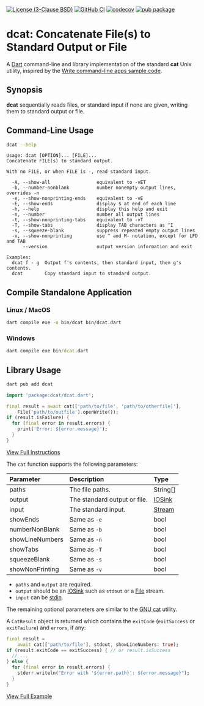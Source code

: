 [![License (3-Clause BSD)](https://img.shields.io/badge/license-BSD%203--Clause-blue.svg?logo=open-source-initiative&logoColor=white)](https://opensource.org/licenses/BSD-3-Clause)
[![GitHub CI](https://github.com/ethauvin/dcat/actions/workflows/dart.yml/badge.svg)](https://github.com/ethauvin/dcat/actions/workflows/dart.yml)
[![codecov](https://codecov.io/gh/ethauvin/dcat/branch/master/graph/badge.svg?token=9PC4K4IZXJ)](https://codecov.io/gh/ethauvin/dcat)
[![pub package](https://img.shields.io/pub/v/dcat.svg?logo=dart)](https://pub.dev/packages/dcat)

# dcat: Concatenate File(s) to Standard Output or File

A [Dart](https://dart.dev/) command-line and library implementation of the standard **cat** Unix utility, inspired by the [Write command-line apps sample code](https://dart.dev/tutorials/server/cmdline).

## Synopsis

**dcat** sequentially reads files, or standard input if none are given, writing them to standard output or file.

## Command-Line Usage

```sh
dcat --help
```
```
Usage: dcat [OPTION]... [FILE]...
Concatenate FILE(s) to standard output.

With no FILE, or when FILE is -, read standard input.

  -A, --show-all                 equivalent to -vET
  -b, --number-nonblank          number nonempty output lines, overrides -n
  -e, --show-nonprinting-ends    equivalent to -vE
  -E, --show-ends                display $ at end of each line
  -h, --help                     display this help and exit
  -n, --number                   number all output lines
  -t, --show-nonprinting-tabs    equivalent to -vT
  -T, --show-tabs                display TAB characters as ^I
  -s, --squeeze-blank            suppress repeated empty output lines
  -v, --show-nonprinting         use ^ and M- notation, except for LFD and TAB
      --version                  output version information and exit

Examples:
  dcat f - g  Output f's contents, then standard input, then g's contents.
  dcat        Copy standard input to standard output.
  ```
## Compile Standalone Application
  
### Linux / MacOS
```sh
dart compile exe -o bin/dcat bin/dcat.dart
```

### Windows
```cmd
dart compile exe bin/dcat.dart
```

## Library Usage
```sh
dart pub add dcat
```

```dart
import 'package:dcat/dcat.dart';

final result = await cat(['path/to/file', 'path/to/otherfile]'],
    File('path/to/outfile').openWrite());
if (result.isFailure) {
  for (final error in result.errors) {
    print('Error: ${error.message}');
  }
}
```
[View Full Instructions](https://pub.dev/packages/dcat/install)

The `cat` function supports the following parameters:

Parameter        | Description                   |  Type    
:--------------- |:----------------------------- | :-------------------
paths            | The file paths.               | String[]
output           | The standard output or file.  | [IOSink](https://api.dart.dev/dart-io/IOSink-class.html)
input            | The standard input.           | [Stream](https://api.dart.dev/dart-io/Stdin-class.html)
showEnds         | Same as `-e`                  | bool
numberNonBlank   | Same as `-b`                  | bool
showLineNumbers  | Same as `-n`                  | bool
showTabs         | Same as `-T`                  | bool
squeezeBlank     | Same as `-s`                  | bool
showNonPrinting  | Same as `-v`                  | bool

* `paths` and `output` are required.
* `output` should be an [IOSink](https://api.dart.dev/dart-io/IOSink-class.html) such as `stdout` or a [File](https://api.dart.dev/dart-io/File/openWrite.html) stream.
* `input` can be [stdin](https://api.dart.dev/dart-io/Stdin-class.html).

The remaining optional parameters are similar to the [GNU cat](https://www.gnu.org/software/coreutils/manual/html_node/cat-invocation.html#cat-invocation) utility.

A `CatResult` object is returned which contains the `exitCode` (`exitSuccess` or `exitFailure`) and `errors`, if any:

```dart
final result = 
    await cat(['path/to/file'], stdout, showLineNumbers: true);
if (result.exitCode == exitSuccess) { // or result.isSuccess
  // ...
} else {
  for (final error in result.errors) {
    stderr.writeln("Error with '${error.path}': ${error.message}");
  }
}
```

[View Full Example](https://github.com/ethauvin/dcat/blob/master/example/example.dart)
